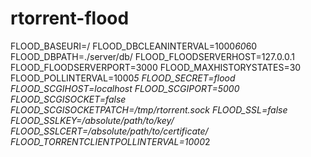 # rtorrent-flood
FLOOD_BASEURI=/
FLOOD_DBCLEANINTERVAL=1000*60*60
FLOOD_DBPATH=./server/db/
FLOOD_FLOODSERVERHOST=127.0.0.1
FLOOD_FLOODSERVERPORT=3000
FLOOD_MAXHISTORYSTATES=30
FLOOD_POLLINTERVAL=1000*5
FLOOD_SECRET=flood
FLOOD_SCGIHOST=localhost
FLOOD_SCGIPORT=5000
FLOOD_SCGISOCKET=false
FLOOD_SCGISOCKETPATCH=/tmp/rtorrent.sock
FLOOD_SSL=false
FLOOD_SSLKEY=/absolute/path/to/key/
FLOOD_SSLCERT=/absolute/path/to/certificate/
FLOOD_TORRENTCLIENTPOLLINTERVAL=1000*2
